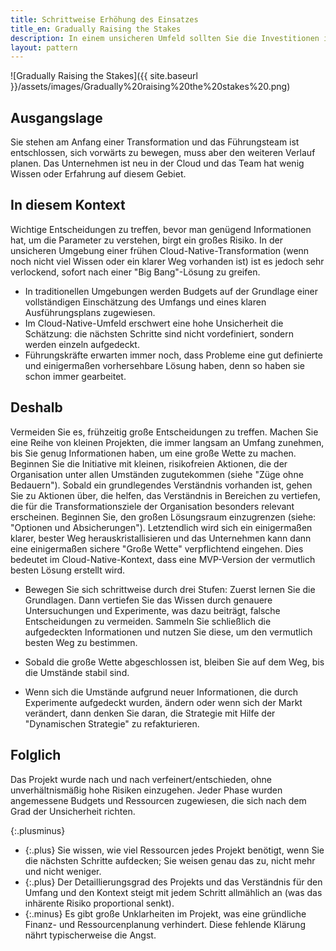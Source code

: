 ```yaml
---
title: Schrittweise Erhöhung des Einsatzes
title_en: Gradually Raising the Stakes
description: In einem unsicheren Umfeld sollten Sie die Investitionen in das Lernen und die Informationsbeschaffung langsam erhöhen. Schließlich werden Sie genug Informationen aufdecken, um das Risiko zu reduzieren und besser informierte Entscheidungen treffen.
layout: pattern
---
```


![Gradually Raising the Stakes]({{ site.baseurl }}/assets/images/Gradually%20raising%20the%20stakes%20.png)

## Ausgangslage

Sie stehen am Anfang einer Transformation und das Führungsteam ist entschlossen, sich vorwärts zu bewegen, muss aber den weiteren Verlauf planen.
Das Unternehmen ist neu in der Cloud und das Team hat wenig Wissen oder Erfahrung auf diesem Gebiet.

## In diesem Kontext

Wichtige Entscheidungen zu treffen, bevor man genügend Informationen hat, um die Parameter zu verstehen, birgt ein großes Risiko.
In der unsicheren Umgebung einer frühen Cloud-Native-Transformation (wenn noch nicht viel Wissen oder ein klarer Weg vorhanden ist) ist es jedoch sehr verlockend, sofort nach einer "Big Bang"-Lösung zu greifen.

* In traditionellen Umgebungen werden Budgets auf der Grundlage einer vollständigen Einschätzung des Umfangs und eines klaren Ausführungsplans zugewiesen.
* Im Cloud-Native-Umfeld erschwert eine hohe Unsicherheit die Schätzung: die nächsten Schritte sind nicht vordefiniert, sondern werden einzeln aufgedeckt.
* Führungskräfte erwarten immer noch, dass Probleme eine gut definierte und einigermaßen vorhersehbare Lösung haben, denn so haben sie schon immer gearbeitet.

## Deshalb

Vermeiden Sie es, frühzeitig große Entscheidungen zu treffen.
Machen Sie eine Reihe von kleinen Projekten, die immer langsam an Umfang zunehmen, bis Sie genug Informationen haben, um eine große Wette zu machen.
Beginnen Sie die Initiative mit kleinen, risikofreien Aktionen, die der Organisation unter allen Umständen zugutekommen (siehe "Züge ohne Bedauern").
Sobald ein grundlegendes Verständnis vorhanden ist, gehen Sie zu Aktionen über, die helfen, das Verständnis in Bereichen zu vertiefen, die für die Transformationsziele der Organisation besonders relevant erscheinen.
Beginnen Sie, den großen Lösungsraum einzugrenzen (siehe: "Optionen und Absicherungen").
Letztendlich wird sich ein einigermaßen klarer, bester Weg herauskristallisieren und das Unternehmen kann dann eine einigermaßen sichere "Große Wette" verpflichtend eingehen.
Dies bedeutet im Cloud-Native-Kontext, dass eine MVP-Version der vermutlich besten Lösung erstellt wird.

* Bewegen Sie sich schrittweise durch drei Stufen: Zuerst lernen Sie die Grundlagen.
Dann vertiefen Sie das Wissen durch genauere Untersuchungen und Experimente, was dazu beiträgt, falsche Entscheidungen zu vermeiden.
Sammeln Sie schließlich die aufgedeckten Informationen und nutzen Sie diese, um den vermutlich besten Weg zu bestimmen.

* Sobald die große Wette abgeschlossen ist, bleiben Sie auf dem Weg, bis die Umstände stabil sind.

* Wenn sich die Umstände aufgrund neuer Informationen, die durch Experimente aufgedeckt wurden, ändern oder wenn sich der Markt verändert, dann denken Sie daran, die Strategie mit Hilfe der "Dynamischen Strategie" zu refakturieren.

## Folglich

Das Projekt wurde nach und nach verfeinert/entschieden, ohne unverhältnismäßig hohe Risiken einzugehen. Jeder Phase wurden angemessene Budgets und Ressourcen zugewiesen, die sich nach dem Grad der Unsicherheit richten.

{:.plusminus}
- {:.plus} Sie wissen, wie viel Ressourcen jedes Projekt benötigt, wenn Sie die nächsten Schritte aufdecken; Sie weisen genau das zu, nicht mehr und nicht weniger.
- {:.plus} Der Detaillierungsgrad des Projekts und das Verständnis für den Umfang und den Kontext steigt mit jedem Schritt allmählich an (was das inhärente Risiko proportional senkt).
- {:.minus} Es gibt große Unklarheiten im Projekt, was eine gründliche Finanz- und Ressourcenplanung verhindert. Diese fehlende Klärung nährt typischerweise die Angst.

